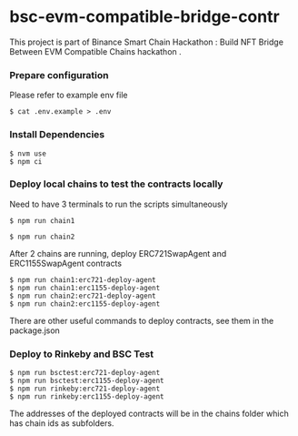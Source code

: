 # bsc-evm-compatible-bridge-contr
This project is part of Binance Smart Chain Hackathon : Build NFT Bridge Between EVM Compatible Chains hackathon .

### Prepare configuration
Please refer to example env file
```shell
$ cat .env.example > .env
```

### Install Dependencies
```shell
$ nvm use
$ npm ci
```

### Deploy local chains to test the contracts locally
Need to have 3 terminals to run the scripts simultaneously
```shell
$ npm run chain1
```
```shell
$ npm run chain2
```
After 2 chains are running, deploy ERC721SwapAgent and ERC1155SwapAgent contracts
```shell
$ npm run chain1:erc721-deploy-agent
$ npm run chain1:erc1155-deploy-agent
$ npm run chain2:erc721-deploy-agent
$ npm run chain2:erc1155-deploy-agent
```
There are other useful commands to deploy contracts, see them in the package.json

### Deploy to Rinkeby and BSC Test
```shell
$ npm run bsctest:erc721-deploy-agent
$ npm run bsctest:erc1155-deploy-agent
$ npm run rinkeby:erc721-deploy-agent
$ npm run rinkeby:erc1155-deploy-agent
```

The addresses of the deployed contracts will be in the chains folder which has chain ids as subfolders.
